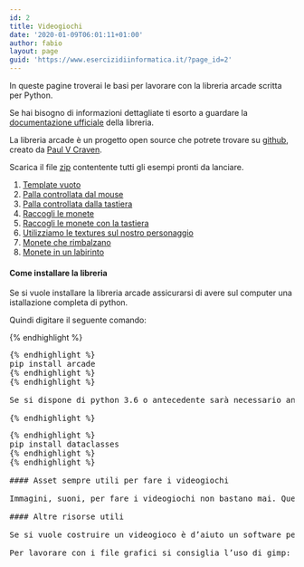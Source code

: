 ```yaml
---
id: 2
title: Videogiochi
date: '2020-01-09T06:01:11+01:00'
author: fabio
layout: page
guid: 'https://www.esercizidiinformatica.it/?page_id=2'
---
```


In queste pagine troverai le basi per lavorare con la libreria arcade scritta per Python.

Se hai bisogno di informazioni dettagliate ti esorto a guardare la [documentazione ufficiale](http://arcade.academy/) della libreria.

La libreria arcade è un progetto open source che potrete trovare su [github](https://github.com/pvcraven/arcade), creato da [Paul V Craven](https://github.com/pvcraven).

Scarica il file [zip](http://www.esercizidiinformatica.it/assets/videogiochi.zip) contentente tutti gli esempi pronti da lanciare.

1. [Template vuoto](https://www.esercizidiinformatica.it/template-vuoto/)
2. [Palla controllata dal mouse](https://www.esercizidiinformatica.it/quadrato-mouse/)
3. [Palla controllata dalla tastiera](https://www.esercizidiinformatica.it/quadrato-tastiera/)
4. [Raccogli le monete](https://www.esercizidiinformatica.it/raccogli-le-monete/)
5. [Raccogli le monete con la tastiera](https://www.esercizidiinformatica.it/raccogli-le-monete-con-la-tastiera/)
6. [Utilizziamo le textures sul nostro personaggio](https://www.esercizidiinformatica.it/textures/)
7. [Monete che rimbalzano](https://www.esercizidiinformatica.it/monete-che-rimbalzano/)
8. [Monete in un labirinto](https://www.esercizidiinformatica.it/monete-in-un-labirinto/)

#### Come installare la libreria

Se si vuole installare la libreria arcade assicurarsi di avere sul computer una istallazione completa di python.

Quindi digitare il seguente comando:

{% endhighlight %}
<pre class="wp-block-code">{% endhighlight %}
pip install arcade
{% endhighlight %}
{% endhighlight %}

Se si dispone di python 3.6 o antecedente sarà necessario anche installareil seguente pacchetto:

{% endhighlight %}
<pre class="wp-block-code">{% endhighlight %}
pip install dataclasses
{% endhighlight %}
{% endhighlight %}

#### Asset sempre utili per fare i videogiochi

Immagini, suoni, per fare i videogiochi non bastano mai. Questa è un’ottima risorsa: <https://kenney.nl/>

#### Altre risorse utili

Se si vuole costruire un videogioco è d’aiuto un software per creare i campi di gioco: <https://www.mapeditor.org/>. Su youtube si può vedere [questo tutorial](https://www.youtube.com/watch?v=t5eI5rrpFsc) per capire come funziona il software.

Per lavorare con i file grafici si consiglia l’uso di gimp: <https://www.gimp.org/>